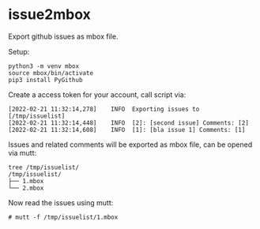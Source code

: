 # issue2mbox

Export github issues as mbox file.

Setup:

```
python3 -m venv mbox
source mbox/bin/activate
pip3 install PyGithub
```

Create a access token for your account, call script via:

```issue2mbox -r <repository> -t <token>
[2022-02-21 11:32:14,278]    INFO  Exporting issues to [/tmp/issuelist]
[2022-02-21 11:32:14,448]    INFO  [2]: [second issue] Comments: [2]
[2022-02-21 11:32:14,608]    INFO  [1]: [bla issue 1] Comments: [1]
```

Issues and related comments will be exported as mbox
file, can be opened via mutt:

```
tree /tmp/issuelist/
/tmp/issuelist/
├── 1.mbox
└── 2.mbox
```

Now read the issues using mutt:

`# mutt -f /tmp/issuelist/1.mbox`
